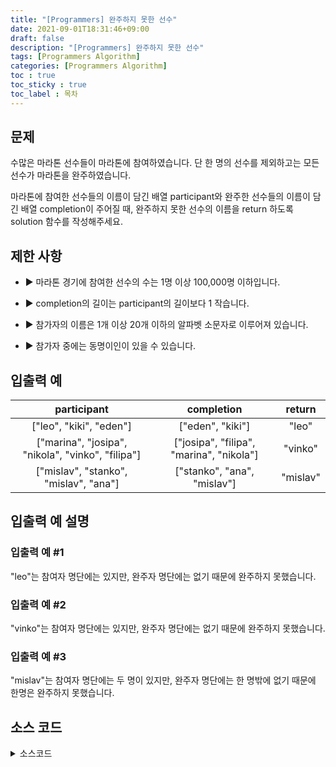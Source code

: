 ```yaml
---
title: "[Programmers] 완주하지 못한 선수"
date: 2021-09-01T18:31:46+09:00
draft: false
description: "[Programmers] 완주하지 못한 선수"
tags: [Programmers Algorithm]
categories: [Programmers Algorithm]
toc : true
toc_sticky : true
toc_label : 목차
---
```

## 문제
수많은 마라톤 선수들이 마라톤에 참여하였습니다. 단 한 명의 선수를 제외하고는 모든 선수가 마라톤을 완주하였습니다.

마라톤에 참여한 선수들의 이름이 담긴 배열 participant와 완주한 선수들의 이름이 담긴 배열 completion이 주어질 때, 완주하지 못한 선수의 이름을 return 하도록 solution 함수를 작성해주세요.

## 제한 사항

  * ▶ 마라톤 경기에 참여한 선수의 수는 1명 이상 100,000명 이하입니다.

  * ▶  completion의 길이는 participant의 길이보다 1 작습니다.

  * ▶  참가자의 이름은 1개 이상 20개 이하의 알파벳 소문자로 이루어져 있습니다.

  * ▶  참가자 중에는 동명이인이 있을 수 있습니다.


## 입출력 예

|participant|completion|return|
|:-----------:|:-----------:|:-----------:|
|["leo", "kiki", "eden"]|["eden", "kiki"]|"leo"|
|["marina", "josipa", "nikola", "vinko", "filipa"]|["josipa", "filipa", "marina", "nikola"]|"vinko"|
|["mislav", "stanko", "mislav", "ana"]|["stanko", "ana", "mislav"]|"mislav"|

## 입출력 예 설명

### 입출력 예 #1
"leo"는 참여자 명단에는 있지만, 완주자 명단에는 없기 때문에 완주하지 못했습니다.

### 입출력 예 #2
"vinko"는 참여자 명단에는 있지만, 완주자 명단에는 없기 때문에 완주하지 못했습니다.

### 입출력 예 #3
"mislav"는 참여자 명단에는 두 명이 있지만, 완주자 명단에는 한 명밖에 없기 때문에 한명은 완주하지 못했습니다.

## 소스 코드

<details>
<summary>소스코드</summary>
<div markdown="1">

```python
def solution(participant, completion):
    answer = {}
    for i in participant:
        answer[i] = answer.get(i, 0) + 1
    for j in completion:
        answer[j] -= 1
    for k in answer:
        if answer[k] :
            return k
```
</div>
</details>
